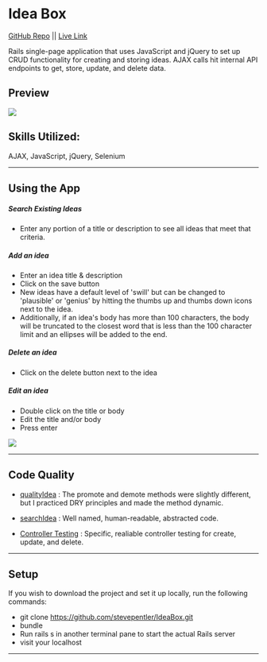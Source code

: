 # Idea Box

[GitHub Repo](https://github.com/stevepentler/IdeaBox) || [Live Link](https://pentler-ideas.herokuapp.com/)

Rails single-page application that uses JavaScript and jQuery to set up CRUD functionality for creating and storing ideas. AJAX calls hit internal API endpoints to get, store, update, and delete data.

## Preview
![](http://g.recordit.co/jflg8dNj6L.gif)

## Skills Utilized:
AJAX, JavaScript, jQuery, Selenium
___
## Using the App

##### Search Existing Ideas
- Enter any portion of a title or description to see all ideas that meet that criteria.

##### Add an idea
- Enter an idea title & description
- Click on the save button
- New ideas have a default level of 'swill' but can be changed to 'plausible' or 'genius' by hitting the thumbs up and thumbs down icons next to the idea.
- Additionally, if an idea's body has more than 100 characters, the body will be truncated to the closest word that is less than the 100 character limit and an ellipses will be added to the end.

##### Delete an idea
- Click on the delete button next to the idea

##### Edit an idea
- Double click on the title or body
- Edit the title and/or body
- Press enter

![](http://g.recordit.co/Ov33UONm3n.gif)

___

## Code Quality

- [qualityIdea](https://github.com/stevepentler/IdeaBox/blob/master/app/assets/javascripts/quality_idea.js#L30) :
The promote and demote methods were slightly different, but I practiced DRY principles and made the method dynamic.

- [searchIdea](https://github.com/stevepentler/IdeaBox/blob/master/app/assets/javascripts/search_idea.js#L1) : Well named, human-readable, abstracted code.
- [Controller Testing](https://github.com/stevepentler/IdeaBox/blob/master/test/controllers/ideas_controller_test.rb#L25) : 
Specific, realiable controller testing for create, update, and delete.
___

## Setup 

If you wish to download the project and set it up locally, run the following commands:

- git clone https://github.com/stevepentler/IdeaBox.git
- bundle
- Run rails s in another terminal pane to start the actual Rails server
- visit your localhost

____
